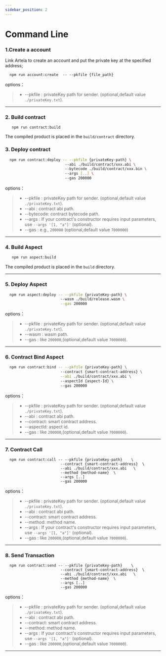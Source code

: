 ```yaml
---
sidebar_position: 2
---
```


# Command Line


### 1.Create a account
Link Artela to create an account and put the private key at the specified address;
```solidity
  npm run account:create  -- --pkfile {file_path}
```

options：

> * --pkfile : privateKey path for sender. (optional,default value `./privateKey.txt`).
---


### 2. Build contract

```solidity
   npm run contract:build
```
The compiled product is placed in the `build/contract` directory.


### 3. Deploy contract

```bash
  npm run contract:deploy -- --pkfile {privateKey-path} \                        
                           --abi ./build/contract/xxx.abi \                          
                           --bytecode ./build/contract/xxx.bin \     
                           --args [..] \                     
                           --gas 200000         
```

options：
> * --pkfile : privateKey path for sender. (optional,default value `./privateKey.txt`).
> * --abi : contract abi path.
> * --bytecode:  contract bytecode path.
> * --args : If your contract's constructor requires input parameters, use `--args '[1, "a"]'` (optional).
> * --gas : e.g., `200000` (optional,default value `7000000`)
---

### 4. Build Aspect

```bash
   npm run aspect:build
```
The compiled product is placed in the `build` directory.

---

### 5. Deploy Aspect

```bash
  npm run aspect:deploy -- --pkfile {privateKey-path} \                                                
                         --wasm ./build/release.wasm \
                         --gas 200000  
```

options：

> * --pkfile : privateKey path for sender. (optional,default value `./privateKey.txt`).
> * --wasm : wasm path.
> * --gas : like `200000`,(optional,default value `7000000`).
---

### 6. Contract Bind Aspect

```bash
  npm run contract:bind -- --pkfile {privateKey-path} \                          
                         --contract {smart-contract-address} \
                         --abi ./build/contract/xxx.abi \                        
                         --aspectId {aspect-Id} \                          
                         --gas 200000 
```

options：

> * --pkfile : privateKey path for sender. (optional,default value `./privateKey.txt`).
> * --abi : contract abi path.
> * --contract:  smart contract address.
> * --aspectId:  aspect id.
> * --gas : like `200000`,(optional,default value `7000000`).
---

### 7. Contract Call

```shell
  npm run contract:call -- --pkfile {privateKey-path}    \     
                         --contract {smart-contract-address}  \                         
                         --abi ./build/contract/xxx.abi   \                                    
                         --method {method-name}  \   
                         --args [..]
                         --gas 200000 
```

options：

> * --pkfile : privateKey path for sender. (optional,default value `./privateKey.txt`).
> * --abi : contract abi path.
> * --contract:  smart contract address.
> * --method:  method name.
> * --args : If your contract's constructor requires input parameters, use `--args '[1, "a"]'` (optional).
> * --gas : like `200000`,(optional,default value `7000000`).
---

### 8. Send Transaction

```shell
  npm run contract:send -- --pkfile {privateKey-path}    \     
                         --contract {smart-contract-address}  \                         
                         --abi ./build/contract/xxx.abi   \                                    
                         --method {method-name}  \   
                         --args [..]
                         --gas 200000 
```

options：

> * --pkfile : privateKey path for sender. (optional,default value `./privateKey.txt`).
> * --abi : contract abi path.
> * --contract:  smart contract address.
> * --method:  method name.
> * --args : If your contract's constructor requires input parameters, use `--args '[1, "a"]'` (optional).
> * --gas : like `200000`,(optional,default value `7000000`).
---
